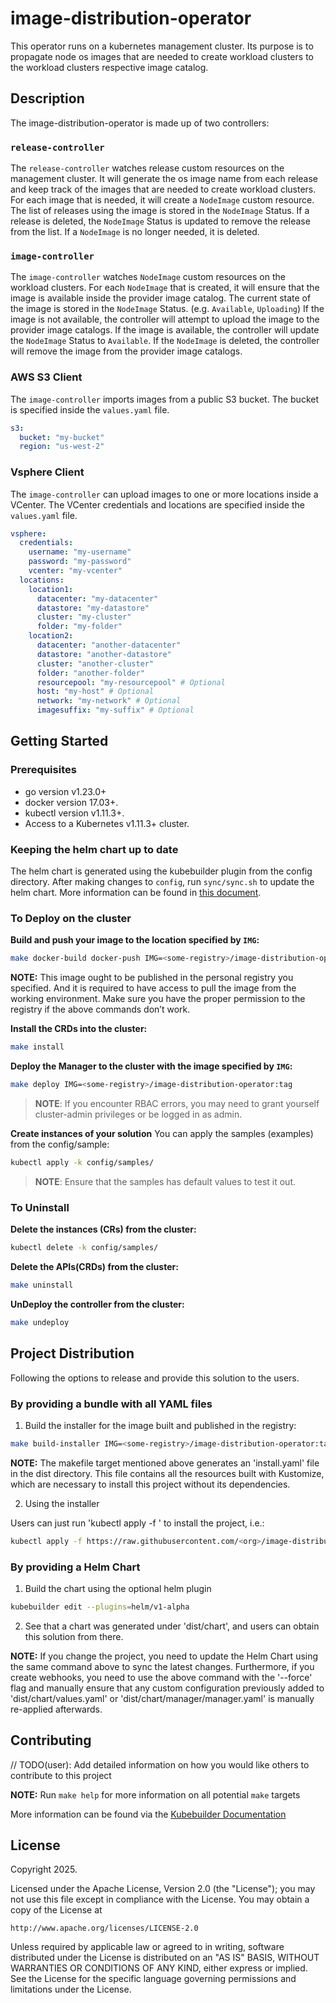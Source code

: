 # image-distribution-operator

This operator runs on a kubernetes management cluster.
Its purpose is to propagate node os images that are needed to create workload clusters to
the workload clusters respective image catalog.

## Description

The image-distribution-operator is made up of two controllers:

### `release-controller`
The `release-controller` watches release custom resources on the management cluster.
It will generate the os image name from each release and keep track of the images that are needed to create workload clusters.
For each image that is needed, it will create a `NodeImage` custom resource.
The list of releases using the image is stored in the `NodeImage` Status.
If a release is deleted, the `NodeImage` Status is updated to remove the release from the list.
If a `NodeImage` is no longer needed, it is deleted.

### `image-controller`
The `image-controller` watches `NodeImage` custom resources on the workload clusters.
For each `NodeImage` that is created, it will ensure that the image is available inside the provider image catalog.
The current state of the image is stored in the `NodeImage` Status. (e.g. `Available`, `Uploading`)
If the image is not available, the controller will attempt to upload the image to the provider image catalogs.
If the image is available, the controller will update the `NodeImage` Status to `Available`.
If the `NodeImage` is deleted, the controller will remove the image from the provider image catalogs.

### AWS S3 Client
The `image-controller` imports images from a public S3 bucket.
The bucket is specified inside the `values.yaml` file.

```yaml
s3:
  bucket: "my-bucket"
  region: "us-west-2"
```

### Vsphere Client
The `image-controller` can upload images to one or more locations inside a VCenter.
The VCenter credentials and locations are specified inside the `values.yaml` file.

```yaml
vsphere:
  credentials:
    username: "my-username"
    password: "my-password"
    vcenter: "my-vcenter"
  locations:
    location1:
      datacenter: "my-datacenter"
      datastore: "my-datastore"
      cluster: "my-cluster"
      folder: "my-folder"
    location2:
      datacenter: "another-datacenter"
      datastore: "another-datastore"
      cluster: "another-cluster"
      folder: "another-folder"
      resourcepool: "my-resourcepool" # Optional
      host: "my-host" # Optional
      network: "my-network" # Optional
      imagesuffix: "my-suffix" # Optional
```

## Getting Started

### Prerequisites
- go version v1.23.0+
- docker version 17.03+.
- kubectl version v1.11.3+.
- Access to a Kubernetes v1.11.3+ cluster.

### Keeping the helm chart up to date
The helm chart is generated using the kubebuilder plugin from the config directory.
After making changes to `config`, run `sync/sync.sh` to update the helm chart.
More information can be found in [this document](sync/README.md).

### To Deploy on the cluster
**Build and push your image to the location specified by `IMG`:**

```sh
make docker-build docker-push IMG=<some-registry>/image-distribution-operator:tag
```

**NOTE:** This image ought to be published in the personal registry you specified.
And it is required to have access to pull the image from the working environment.
Make sure you have the proper permission to the registry if the above commands don’t work.

**Install the CRDs into the cluster:**

```sh
make install
```

**Deploy the Manager to the cluster with the image specified by `IMG`:**

```sh
make deploy IMG=<some-registry>/image-distribution-operator:tag
```

> **NOTE**: If you encounter RBAC errors, you may need to grant yourself cluster-admin
privileges or be logged in as admin.

**Create instances of your solution**
You can apply the samples (examples) from the config/sample:

```sh
kubectl apply -k config/samples/
```

>**NOTE**: Ensure that the samples has default values to test it out.

### To Uninstall
**Delete the instances (CRs) from the cluster:**

```sh
kubectl delete -k config/samples/
```

**Delete the APIs(CRDs) from the cluster:**

```sh
make uninstall
```

**UnDeploy the controller from the cluster:**

```sh
make undeploy
```

## Project Distribution

Following the options to release and provide this solution to the users.

### By providing a bundle with all YAML files

1. Build the installer for the image built and published in the registry:

```sh
make build-installer IMG=<some-registry>/image-distribution-operator:tag
```

**NOTE:** The makefile target mentioned above generates an 'install.yaml'
file in the dist directory. This file contains all the resources built
with Kustomize, which are necessary to install this project without its
dependencies.

2. Using the installer

Users can just run 'kubectl apply -f <URL for YAML BUNDLE>' to install
the project, i.e.:

```sh
kubectl apply -f https://raw.githubusercontent.com/<org>/image-distribution-operator/<tag or branch>/dist/install.yaml
```

### By providing a Helm Chart

1. Build the chart using the optional helm plugin

```sh
kubebuilder edit --plugins=helm/v1-alpha
```

2. See that a chart was generated under 'dist/chart', and users
can obtain this solution from there.

**NOTE:** If you change the project, you need to update the Helm Chart
using the same command above to sync the latest changes. Furthermore,
if you create webhooks, you need to use the above command with
the '--force' flag and manually ensure that any custom configuration
previously added to 'dist/chart/values.yaml' or 'dist/chart/manager/manager.yaml'
is manually re-applied afterwards.

## Contributing
// TODO(user): Add detailed information on how you would like others to contribute to this project

**NOTE:** Run `make help` for more information on all potential `make` targets

More information can be found via the [Kubebuilder Documentation](https://book.kubebuilder.io/introduction.html)

## License

Copyright 2025.

Licensed under the Apache License, Version 2.0 (the "License");
you may not use this file except in compliance with the License.
You may obtain a copy of the License at

    http://www.apache.org/licenses/LICENSE-2.0

Unless required by applicable law or agreed to in writing, software
distributed under the License is distributed on an "AS IS" BASIS,
WITHOUT WARRANTIES OR CONDITIONS OF ANY KIND, either express or implied.
See the License for the specific language governing permissions and
limitations under the License.

